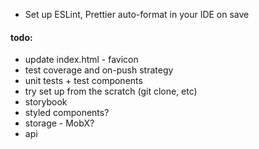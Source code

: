 - Set up ESLint, Prettier auto-format in your IDE on save

 #### todo:
- update index.html - favicon
- test coverage and on-push strategy
- unit tests + test components
- try set up from the scratch (git clone, etc)
- storybook
- styled components?
- storage - MobX?
- api

